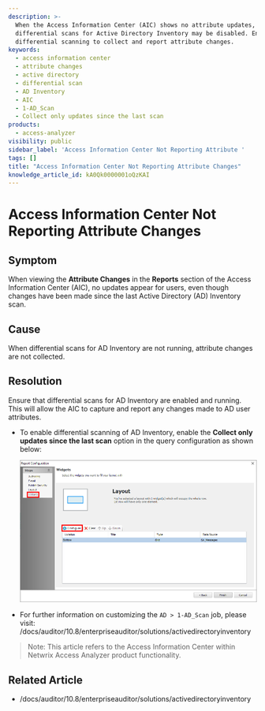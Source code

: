 ```yaml
---
description: >-
  When the Access Information Center (AIC) shows no attribute updates,
  differential scans for Active Directory Inventory may be disabled. Enable
  differential scanning to collect and report attribute changes.
keywords:
  - access information center
  - attribute changes
  - active directory
  - differential scan
  - AD Inventory
  - AIC
  - 1-AD_Scan
  - Collect only updates since the last scan
products:
  - access-analyzer
visibility: public
sidebar_label: 'Access Information Center Not Reporting Attribute '
tags: []
title: "Access Information Center Not Reporting Attribute Changes"
knowledge_article_id: kA0Qk0000001oQzKAI
---
```


# Access Information Center Not Reporting Attribute Changes

## Symptom

When viewing the **Attribute Changes** in the **Reports** section of the Access Information Center (AIC), no updates appear for users, even though changes have been made since the last Active Directory (AD) Inventory scan.

## Cause

When differential scans for AD Inventory are not running, attribute changes are not collected.

## Resolution

Ensure that differential scans for AD Inventory are enabled and running. This will allow the AIC to capture and report any changes made to AD user attributes.

- To enable differential scanning of AD Inventory, enable the **Collect only updates since the last scan** option in the query configuration as shown below:

  ![Collect only updates since the last scan](images/servlet_image_bd5be116677a.png)

- For further information on customizing the `AD > 1-AD_Scan` job, please visit: /docs/auditor/10.8/enterpriseauditor/solutions/activedirectoryinventory

> Note: This article refers to the Access Information Center within Netwrix Access Analyzer product functionality.

## Related Article

- /docs/auditor/10.8/enterpriseauditor/solutions/activedirectoryinventory
